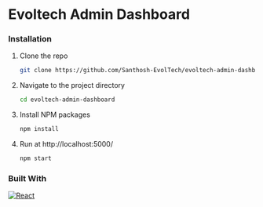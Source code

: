 # Evoltech Admin Dashboard

### Installation

1. Clone the repo
   ```sh
   git clone https://github.com/Santhosh-EvolTech/evoltech-admin-dashboard.git
   ```
2. Navigate to the project directory
   ```sh
   cd evoltech-admin-dashboard
   ```
3. Install NPM packages 
   ```sh 
   npm install
   ```
5. Run at http://localhost:5000/
   ```sh
   npm start
   ```

### Built With

[![React][React.js]][React-url]

<!-- MARKDOWN LINKS & IMAGES -->

[React.js]: https://img.shields.io/badge/React-20232A?style=for-the-badge&logo=react&logoColor=61DAFB
[React-url]: https://reactjs.org/

